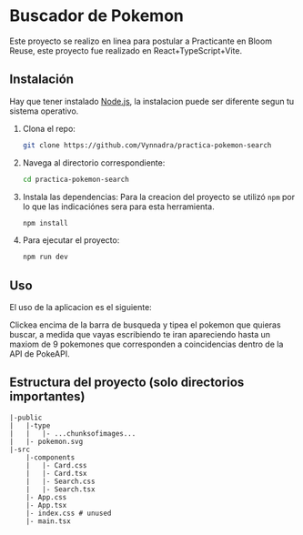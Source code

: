 # Buscador de Pokemon

Este proyecto se realizo en linea para postular a Practicante en Bloom Reuse, este proyecto fue realizado en React+TypeScript+Vite.

## Instalación

Hay que tener instalado [Node.js](https://nodejs.org/), la instalacion puede ser diferente segun tu sistema operativo.

1. Clona el repo:
   ```bash
   git clone https://github.com/Vynnadra/practica-pokemon-search
   ```
2. Navega al directorio correspondiente:
   ```bash
   cd practica-pokemon-search
   ```
3. Instala las dependencias:
   Para la creacion del proyecto se utilizó `npm` por lo que las indicaciónes sera para esta herramienta.

   ```bash
   npm install
   ```

4. Para ejecutar el proyecto:
   ```bash
   npm run dev
   ```

## Uso

El uso de la aplicacion es el siguiente:

Clickea encima de la barra de busqueda y tipea el pokemon que quieras buscar, a medida que vayas escribiendo te iran apareciendo hasta un maxiom de 9 pokemones que corresponden a coincidencias dentro de la API de PokeAPI.

## Estructura del proyecto (solo directorios importantes)

    |-public
    |   |-type
    |   |   |- ...chunksofimages...
    |   |- pokemon.svg
    |-src
        |-components
        |   |- Card.css
        |   |- Card.tsx
        |   |- Search.css
        |   |- Search.tsx
        |- App.css
        |- App.tsx
        |- index.css # unused
        |- main.tsx
